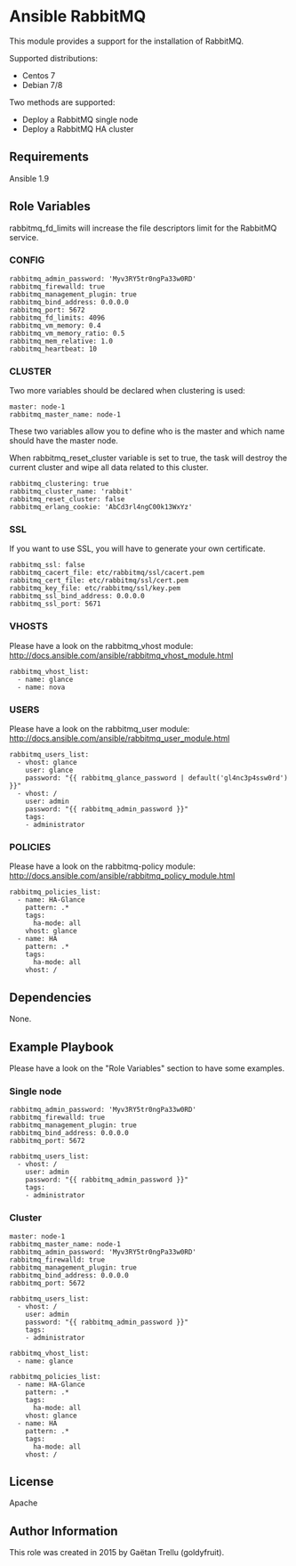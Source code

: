 # Ansible RabbitMQ
This module provides a support for the installation of RabbitMQ.

Supported distributions:
- Centos 7
- Debian 7/8

Two methods are supported:
- Deploy a RabbitMQ single node
- Deploy a RabbitMQ HA cluster

## Requirements
Ansible 1.9

## Role Variables
rabbitmq_fd_limits will increase the file descriptors limit for the RabbitMQ service.
### CONFIG
```
rabbitmq_admin_password: 'Myv3RY5tr0ngPa33w0RD'
rabbitmq_firewalld: true
rabbitmq_management_plugin: true
rabbitmq_bind_address: 0.0.0.0
rabbitmq_port: 5672
rabbitmq_fd_limits: 4096
rabbitmq_vm_memory: 0.4
rabbitmq_vm_memory_ratio: 0.5
rabbitmq_mem_relative: 1.0
rabbitmq_heartbeat: 10
```

### CLUSTER
Two more variables should be declared when clustering is used:
```
master: node-1
rabbitmq_master_name: node-1
```
These two variables allow you to define who is the master and which name should have the master node.

When rabbitmq_reset_cluster variable is set to true, the task will destroy the current cluster and wipe all data related to this cluster. 
```
rabbitmq_clustering: true
rabbitmq_cluster_name: 'rabbit'
rabbitmq_reset_cluster: false
rabbitmq_erlang_cookie: 'AbCd3rl4ngC00k13WxYz'
```

### SSL
If you want to use SSL, you will have to generate your own certificate.
```
rabbitmq_ssl: false
rabbitmq_cacert_file: etc/rabbitmq/ssl/cacert.pem
rabbitmq_cert_file: etc/rabbitmq/ssl/cert.pem
rabbitmq_key_file: etc/rabbitmq/ssl/key.pem
rabbitmq_ssl_bind_address: 0.0.0.0
rabbitmq_ssl_port: 5671
```

### VHOSTS
Please have a look on the rabbitmq_vhost module: http://docs.ansible.com/ansible/rabbitmq_vhost_module.html
```
rabbitmq_vhost_list:
  - name: glance
  - name: nova
```

### USERS
Please have a look on the rabbitmq_user module: http://docs.ansible.com/ansible/rabbitmq_user_module.html
```
rabbitmq_users_list:
  - vhost: glance
    user: glance
    password: "{{ rabbitmq_glance_password | default('gl4nc3p4ssw0rd') }}"
  - vhost: /
    user: admin
    password: "{{ rabbitmq_admin_password }}"
    tags:
    - administrator
```

### POLICIES
Please have a look on the rabbitmq-policy module: http://docs.ansible.com/ansible/rabbitmq_policy_module.html
```
rabbitmq_policies_list:
  - name: HA-Glance
    pattern: .*
    tags:
      ha-mode: all
    vhost: glance
  - name: HA
    pattern: .*
    tags:
      ha-mode: all
    vhost: /
```

## Dependencies
None.

## Example Playbook
Please have a look on the "Role Variables" section to have some examples.

### Single node
```
rabbitmq_admin_password: 'Myv3RY5tr0ngPa33w0RD'
rabbitmq_firewalld: true
rabbitmq_management_plugin: true
rabbitmq_bind_address: 0.0.0.0
rabbitmq_port: 5672

rabbitmq_users_list:
  - vhost: /
    user: admin
    password: "{{ rabbitmq_admin_password }}"
    tags:
    - administrator
```

### Cluster
```
master: node-1
rabbitmq_master_name: node-1
rabbitmq_admin_password: 'Myv3RY5tr0ngPa33w0RD'
rabbitmq_firewalld: true
rabbitmq_management_plugin: true
rabbitmq_bind_address: 0.0.0.0
rabbitmq_port: 5672

rabbitmq_users_list:
  - vhost: /
    user: admin
    password: "{{ rabbitmq_admin_password }}"
    tags:
    - administrator

rabbitmq_vhost_list:
  - name: glance

rabbitmq_policies_list:
  - name: HA-Glance
    pattern: .*
    tags:
      ha-mode: all
    vhost: glance
  - name: HA
    pattern: .*
    tags:
      ha-mode: all
    vhost: /
```

## License
Apache

## Author Information
This role was created in 2015 by Gaëtan Trellu (goldyfruit).
